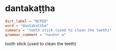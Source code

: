# dantakaṭṭha

``` toml
dict_label = "NCPED"
word = "dantakaṭṭha"
summary = "tooth stick (used to clean the teeth)"
grammar_comment = "neuter a"
```

tooth stick (used to clean the teeth)

